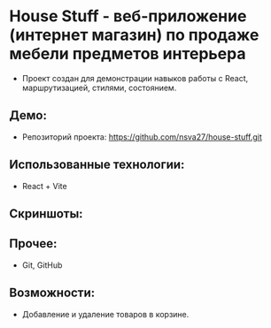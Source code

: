 # House Stuff - веб-приложение (интернет магазин) по продаже мебели предметов интерьера
 - Проект создан для демонстрации навыков работы с React, маршрутизацией, стилями, состоянием.

## Демо:
  - Репозиторий проекта: https://github.com/nsva27/house-stuff.git

## Использованные технологии:
  - React + Vite
  <!-- - React Router v6
  - Context API (корзина) -->

## Скриншоты:

## Прочее:
  - Git, GitHub
  <!-- - localStorage
  - Vercel -->

  ##  Возможности:
  <!-- - Просмотр и фильтрация меню. -->
  - Добавление и удаление товаров в корзине.
  <!-- - Оформление заказа (без оплаты). -->
  <!-- - Добавление и отображение отзывов. -->
  <!-- - Работа без перезагрузки (SPA). -->